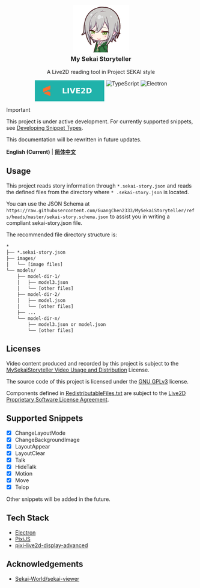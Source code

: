 <!--suppress HtmlDeprecatedAttribute -->
<div align="center" style="text-align: center; margin-top: 10px;">
 <img src="documents/assets/logo.png" style="align-self: center; width: 150px; margin-bottom: 0;" alt="Logo" />
 <h3 style="margin-top: 0; text-align: center;">My Sekai Storyteller</h3>
 <p style="text-align: center;">A Live2D reading tool in Project SEKAI style</p>
 <div style="display: flex; justify-content: center;">
  <img src="documents/assets/live2d-badge.svg" alt="Live2D Badge" style="margin-top: 0; margin-right: 5px;"/>
  <img src="https://img.shields.io/badge/typescript-20B2AA?logoColor=ffffff&style=for-the-badge&logo=typescript" alt="TypeScript" style="margin-top: 0; margin-right: 5px;" />
  <img src="https://img.shields.io/badge/electron-20B2AA?style=for-the-badge&logoColor=white&logo=electron" alt="Electron" style="margin-top: 0;" />
 </div>
</div>

> [!IMPORTANT]
> This project is under active development. For currently supported snippets,
> see [Developing Snippet Types](#supported-snippets).
>
> This documentation will be rewritten in future updates.

**English (Current)** | [**简体中文**](README-ZH.md)

## Usage

This project reads story information through `*.sekai-story.json` and reads the defined files from the directory where `*
.sekai-story.json` is located.

You can use the JSON Schema at
`https://raw.githubusercontent.com/GuangChen2333/MySekaiStoryteller/refs/heads/master/sekai-story.schema.json`
to assist you in writing a compliant sekai-story.json file.

The recommended file directory structure is:

```
*
├── *.sekai-story.json
├── images/
│   └── [image files]
└── models/
    ├── model-dir-1/
    │   ├── model3.json
    │   └── [other files]
    ├── model-dir-2/
    │   ├── model.json
    │   └── [other files]
    ├── ...
    └── model-dir-n/
        ├── model3.json or model.json
        └── [other files]
```

## Licenses

Video content produced and recorded by this project is subject to
the [MySekaiStoryteller Video Usage and Distribution](VIDEO-LICENSE.md) License.

The source code of this project is licensed under the [GNU GPLv3](LICENSE) license.

Components defined in [RedistributableFiles.txt](src/renderer/RedistributableFiles.txt) are subject to the
[Live2D Proprietary Software License Agreement](https://www.live2d.com/eula/live2d-proprietary-software-license-agreement_en.html).

## Supported Snippets

- [x] ChangeLayoutMode
- [x] ChangeBackgroundImage
- [x] LayoutAppear
- [x] LayoutClear
- [x] Talk
- [x] HideTalk
- [x] Motion
- [x] Move
- [x] Telop

Other snippets will be added in the future.

## Tech Stack

- [Electron](https://www.electronjs.org/)
- [PixiJS](https://pixijs.com/)
- [pixi-live2d-display-advanced](https://github.com/GuangChen2333/pixi-live2d-display-advanced)

## Acknowledgements

- [Sekai-World/sekai-viewer](https://github.com/Sekai-World/sekai-viewer)
